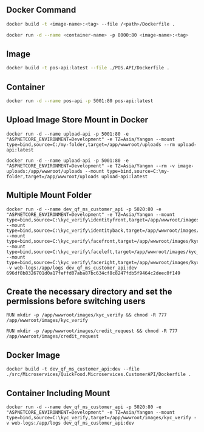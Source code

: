 ## Docker Command

``` bash
docker build -t <image-name>:<tag> --file /<path>/Dockerfile .
```

```bash
docker run -d --name <container-name> -p 8000:80 <image-name>:<tag>
```

## Image

```bash
docker build -t pos-api:latest --file ./POS.API/Dockerfile .
```

## Container

```bash
docker run -d --name pos-api -p 5001:80 pos-api:latest
```

## Upload Image Store Mount in Docker

```
docker run -d --name upload-api -p 5001:80 -e "ASPNETCORE_ENVIRONMENT=Development" -e TZ=Asia/Yangon --mount type=bind,source=C:/my-folder,target=/app/wwwroot/uploads --rm upload-api:latest
```

```
docker run -d --name upload-api -p 5001:80 -e "ASPNETCORE_ENVIRONMENT=Development" -e TZ=Asia/Yangon --rm -v image-uploads:/app/wwwroot/uploads --mount type=bind,source=C:\my-folder,target=/app/wwwroot/uploads upload-api:latest
```
## Multiple Mount Folder

```
docker run -d --name dev_qf_ms_customer_api -p 5020:80 -e "ASPNETCORE_ENVIRONMENT=Development" -e TZ=Asia/Yangon --mount type=bind,source=C:\kyc_verify\identityfront,target=/app/wwwroot/images/kyc_verify/identityfront --mount type=bind,source=C:\kyc_verify\identityback,target=/app/wwwroot/images/kyc_verify/identityback --mount type=bind,source=C:\kyc_verify\facefront,target=/app/wwwroot/images/kyc_verify/facefront --mount type=bind,source=C:\kyc_verify\faceleft,target=/app/wwwroot/images/kyc_verify/faceleft  --mount type=bind,source=C:\kyc_verify\faceright,target=/app/wwwroot/images/kyc_verify/faceright -v web-logs:/app/logs dev_qf_ms_customer_api:dev
696df8b8326701d0a17feffd07aba87bc634cf8c8247fdb5f9464c2deec0f149
```

## Create the necessary directory and set the permissions before switching users 

```
RUN mkdir -p /app/wwwroot/images/kyc_verify && chmod -R 777 /app/wwwroot/images/kyc_verify
```

```
RUN mkdir -p /app/wwwroot/images/credit_request && chmod -R 777 /app/wwwroot/images/credit_request
```

## Docker Image
```
docker build -t dev_qf_ms_customer_api:dev --file ./src/Microservices/QuickFood.Microservices.CustomerAPI/Dockerfile .
```

## Container Including Mount
```
docker run -d --name dev_qf_ms_customer_api -p 5020:80 -e "ASPNETCORE_ENVIRONMENT=Development" -e TZ=Asia/Yangon --mount type=bind,source=C:\kyc_verify,target=/app/wwwroot/images/kyc_verify -v web-logs:/app/logs dev_qf_ms_customer_api:dev
```


